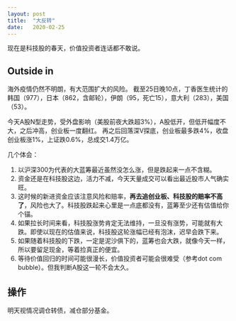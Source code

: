 ```yaml
---
layout: post
title:  "大反转"
date:   2020-02-25
---
```


现在是科技股的春天，价值投资者连话都不敢说。

## Outside in
海外疫情仍然不明朗，有大范围扩大的风险。
截至25日晚10点，丁香医生统计的韩国（977），日本（862，含邮轮），伊朗（95，死亡15），意大利（283），美国（53）。


今天A股N型走势，受外盘影响（美股前夜大跌超3%），A股低开，但低开幅度不大，之后冲高，创业板一度翻红。
再之后回落深V探底，创业板最多跌4%，收盘创业板涨1%，上证跌0.6%，总成交1.4万亿。

几个体会：
1. 以沪深300为代表的大蓝筹最近虽然没怎么涨，但是跌起来一点不含糊。
2. 资金还是在科技股这边，活力不减，今天天量成交可以看出最近股市人气确实旺。
3. 这时候的新进资金应该注意风险和赔率，**再去追创业板、科技股的赔率不高了**，风险也大了。科技股跌起来心里是一点底都没有，蓝筹至少还有估值给你个锚。
4. 如果拉长时间来看，科技股涨势肯定无法维持，一旦没有涨势，可能就有大跌。即使以现在的估值来说，科技股这轮涨幅已经有泡沫，迟早会跌下来。
5. 如果随着科技股的下跌，一定是泥沙俱下的，蓝筹也会大跌，就像今天一样，所以要留足现金，等着捡真正的便宜。
6. 等待价值回归的时间可能很漫长，价值投资者可能会很难受（参考dot com bubble）。但我判断A股这一轮不会太久。

## 操作
明天视情况调仓转债，减仓部分基金。